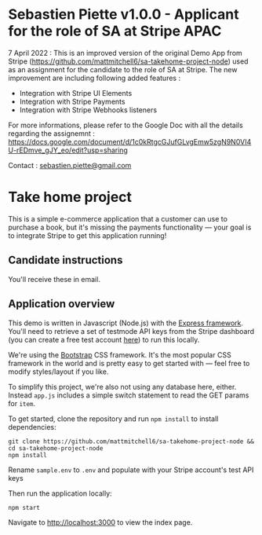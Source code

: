 # Sebastien Piette v1.0.0 - Applicant for the role of SA at Stripe APAC 
7 April 2022 : This is an improved version of the original Demo App from Stripe (https://github.com/mattmitchell6/sa-takehome-project-node) used as an assignment for the candidate to the role of SA at Stripe. 
The new improvement are including following added features : 
- Integration with Stripe UI Elements 
- Integration with Stripe Payments 
- Integration with Stripe Webhooks listeners 

For more informations, please refer to the Google Doc with all the details regarding the assignemnt : https://docs.google.com/document/d/1c0kRtgcGJufGLvgEmw5zgN9N0VI4U-rEDmve_gJY_eo/edit?usp=sharing 

Contact : sebastien.piette@gmail.com 


# Take home project
This is a simple e-commerce application that a customer can use to purchase a book, but it's missing the payments functionality —  your goal is to integrate Stripe to get this application running!

## Candidate instructions
You'll receive these in email.

## Application overview
This demo is written in Javascript (Node.js) with the [Express framework](https://expressjs.com/). You'll need to retrieve a set of testmode API keys from the Stripe dashboard (you can create a free test account [here](https://dashboard.stripe.com/register)) to run this locally.

We're using the [Bootstrap](https://getbootstrap.com/docs/4.6/getting-started/introduction/) CSS framework. It's the most popular CSS framework in the world and is pretty easy to get started with — feel free to modify styles/layout if you like. 

To simplify this project, we're also not using any database here, either. Instead `app.js` includes a simple switch statement to read the GET params for `item`. 

To get started, clone the repository and run `npm install` to install dependencies:

```
git clone https://github.com/mattmitchell6/sa-takehome-project-node && cd sa-takehome-project-node
npm install
```

Rename `sample.env` to `.env` and populate with your Stripe account's test API keys

Then run the application locally:

```
npm start
```

Navigate to [http://localhost:3000](http://localhost:3000) to view the index page.
